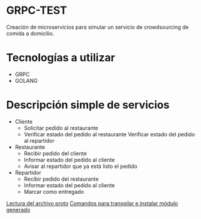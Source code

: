 # GRPC-TEST
Creación de microservicios para simular un servicio de crowdsourcing de comida a domicilio.

# Tecnologías a utilizar
- GRPC
- GOLANG

# Descripción simple de servicios
- Cliente
    - Solicitar pedido al restaurante
    - Verificar estado del pedido al restaurante
     Verificar estado del pedido al repartidor
- Restaurante
    - Recibir pedido del cliente
    - Informar estado del pedido al cliente
    - Avisar al repartidor que ya está listo el pedido
- Repartidor
    - Recibir pedido del restaurante
    - Informar estado del pedido al cliente
    - Marcar como entregado

[Lectura del archivo proto](./notasnoob/ExplicacionProto.md)
[Comandos para transpilar e instalar módulo generado](./notasnoob//Comandos.md)